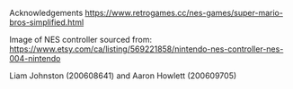 Acknowledgements
https://www.retrogames.cc/nes-games/super-mario-bros-simplified.html

Image of NES controller sourced from:
https://www.etsy.com/ca/listing/569221858/nintendo-nes-controller-nes-004-nintendo

Liam Johnston (200608641) and Aaron Howlett (200609705)
